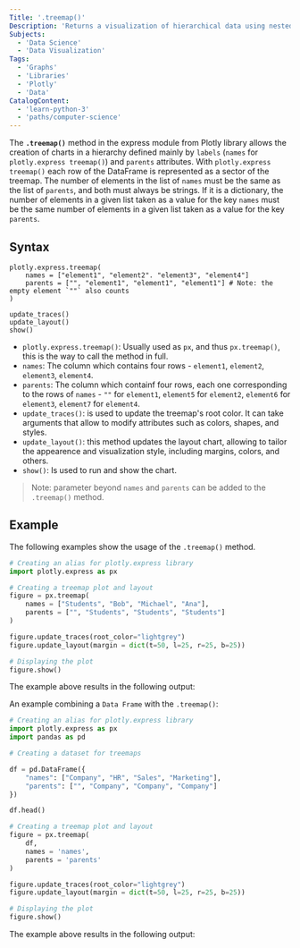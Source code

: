 ```yaml
---
Title: '.treemap()'
Description: 'Returns a visualization of hierarchical data using nested rectangles.'
Subjects:
  - 'Data Science'
  - 'Data Visualization'
Tags:
  - 'Graphs'
  - 'Libraries'
  - 'Plotly'
  - 'Data'
CatalogContent:
  - 'learn-python-3'
  - 'paths/computer-science'
---
```


The **`.treemap()`** method in the express module from Plotly library allows the creation of charts in a hierarchy defined mainly by `labels` (`names` for `plotly.express treemap()`) and `parents` attributes. With `plotly.express treemap()` each row of the DataFrame is represented as a sector of the treemap. The number of elements in the list of `names` must be the same as the list of `parents`, and both must always be strings. If it is a dictionary, the number of elements in a given list taken as a value for the key `names` must be the same number of elements in a given list taken as a value for the key `parents`.

## Syntax

```pseudo
plotly.express.treemap(
    names = ["element1", "element2". "element3", "element4"]
    parents = ["", "element1", "element1", "element1"] # Note: the empty element `""` also counts
)

update_traces()
update_layout()
show()
```

- `plotly.express.treemap()`: Usually used as `px`, and thus `px.treemap()`, this is the way to call the method in full.
- `names`: The column which contains four rows - `element1`, `element2`, `element3`, `element4`.
- `parents`: The column which containf four rows, each one corresponding to the rows of `names` - `""` for `element1`, `element5` for `element2`, `element6` for `element3`, `element7` for `element4`.
- `update_traces()`: is used to update the treemap's root color. It can take arguments that allow to modify attributes such as colors, shapes, and styles.
- `update_layout()`: this method updates the layout chart, allowing to tailor the appearence and visualization style, including margins, colors, and others.
- `show()`: Is used to run and show the chart.

> Note: parameter beyond `names` and `parents` can be added to the `.treemap()` method.

## Example

The following examples show the usage of the `.treemap()` method.

```py
# Creating an alias for plotly.express library
import plotly.express as px

# Creating a treemap plot and layout
figure = px.treemap(
    names = ["Students", "Bob", "Michael", "Ana"],
    parents = ["", "Students", "Students", "Students"]
)

figure.update_traces(root_color="lightgrey")
figure.update_layout(margin = dict(t=50, l=25, r=25, b=25))

# Displaying the plot
figure.show()
```

The example above results in the following output:

An example combining a `Data Frame` with the `.treemap()`:

```py
# Creating an alias for plotly.express library
import plotly.express as px
import pandas as pd

# Creating a dataset for treemaps

df = pd.DataFrame({
    "names": ["Company", "HR", "Sales", "Marketing"],
    "parents": ["", "Company", "Company", "Company"]
})

df.head()

# Creating a treemap plot and layout
figure = px.treemap(
    df,
    names = 'names',
    parents = 'parents'
)

figure.update_traces(root_color="lightgrey")
figure.update_layout(margin = dict(t=50, l=25, r=25, b=25))

# Displaying the plot
figure.show()
```

The example above results in the following output:
